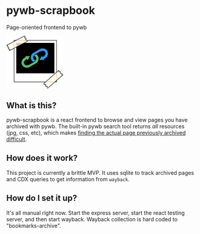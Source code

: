 # pywb-scrapbook
Page-oriented frontend to pywb

<img src="https://raw.githubusercontent.com/ctag/pywb-scrapbook/master/logo.png" width="150px" />

## What is this?

pywb-scrapbook is a react frontend to browse and view pages you have archived with pywb. 
The built-in pywb search tool returns *all* resources (jpg, css, etc), which makes [finding the actual page previously archived difficult](https://github.com/webrecorder/pywb/issues/165).

## How does it work?

This project is currently a brittle MVP. It uses sqlite to track archived pages and CDX queries to get information from `wayback`.

## How do I set it up?

It's all manual right now. Start the express server, start the react testing server, and then start wayback. Wayback collection is hard coded to "bookmarks-archive".
